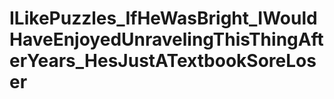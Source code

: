 # ILikePuzzles_IfHeWasBright_IWouldHaveEnjoyedUnravelingThisThingAfterYears_HesJustATextbookSoreLoser